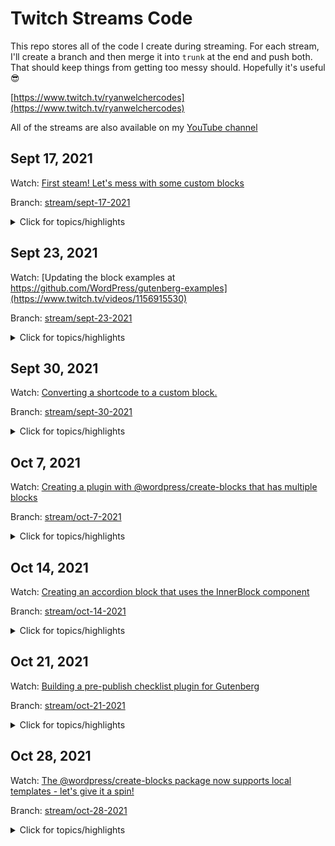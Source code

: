 # Twitch Streams Code
This repo stores all of the code I create during streaming. For each stream, I'll create a branch and then merge it into `trunk` at the end and push both. That should keep things from getting too messy should. Hopefully it's useful 😎

[https://www.twitch.tv/ryanwelchercodes](https://www.twitch.tv/ryanwelchercodes)

All of the streams are also available on my [YouTube channel](https://www.youtube.com/channel/UC_kRIqFHtN8ccB_mTmHyGDg)


## Sept 17, 2021
Watch: [First steam! Let's mess with some custom blocks](https://www.twitch.tv/videos/1151309353)

Branch: [stream/sept-17-2021](https://github.com/ryanwelcher/twitch/tree/stream/sept-17-2021)


<details>
<summary>Click for topics/highlights</summary>

* We talked about creating blocks from scratch using [`@wordpress/scripts`](https://developer.wordpress.org/block-editor/reference-guides/packages/packages-scripts/)
* Demonstrated the differences between Dynamic and Static blocks
* Showed how to save attributes in a block.
* Used the [`@wordpress/create-block](https://developer.wordpress.org/block-editor/reference-guides/packages/packages-create-block/) package to scaffold a new block. 🔥🔥🔥🔥
* Talked about using how to get multiple blocks in a plugin ( code was never completed)
* Audio issues 😞
* Ryan not able to type while people watch ( recurring theme...)
* Worked with `getEntityRecords`, `isResolving`, and `invalidateResolver` to display posts in the Block Editor. Inspired by [this blog post](https://ryanwelcher.com/2021/08/requesting-data-in-gutenberg-with-getentityrecords/).
</details>

## Sept 23, 2021

Watch: [Updating the block examples at https://github.com/WordPress/gutenberg-examples](https://www.twitch.tv/videos/1156915530)

Branch: [stream/sept-23-2021](https://github.com/ryanwelcher/twitch/tree/stream/sept-23-2021)

<details>
<summary>Click for topics/highlights</summary>

* No code in this repos, as we updated some of the blocks in the [Gutenberg Examples](https://github.com/WordPress/gutenberg-examples) repo.
* Discussed that if a block isn't using [`@wordpress/scripts`](https://developer.wordpress.org/block-editor/reference-guides/packages/packages-scripts/) for a build process, that we need to manually add the `index.asset.php` file.
* Figured out how the useBlockProps hook worked when passing items. Thanks to everyone who helped on that one!
</details>

## Sept 30, 2021

Watch: [Converting a shortcode to a custom block.](https://www.twitch.tv/videos/1163471262)

Branch: [stream/sept-30-2021](https://github.com/ryanwelcher/twitch/tree/stream/sept-30-2021)
<details>
<summary>Click for topics/highlights</summary>

* Talked about custom entry points when using `@wordpress/scripts`
* Converted a shortcode to a custom block.
* Learned that Transforms are very confusing and the docs aren't that helpful.
* Ryan's first day with JS `for` loops and React 🤦‍♂️
</details>

## Oct 7, 2021

Watch: [Creating a plugin with @wordpress/create-blocks that has multiple blocks](https://www.twitch.tv/videos/1169960035)

Branch: [stream/oct-7-2021](https://github.com/ryanwelcher/twitch/tree/stream/oct-7-2021)
<details>
<summary>Click for topics/highlights</summary>

* Used the @wordpress/create-block package to scaffold a new plugin with a single block.
* Restructured the plugin to allow for registering multiple blocks.
* Added a custom `webpack.config.js` to set up one entry point per block.
* Demo'd a custom template that uses the same structure: `npx @wordpress/create-block --template @ryanwelcher/multiple-blocks-template`.
* https://www.npmjs.com/package/@ryanwelcher/multiple-blocks-template
</details>

## Oct 14, 2021

Watch: [Creating an accordion block that uses the InnerBlock component](https://www.twitch.tv/videos/1176495340)

Branch: [stream/oct-14-2021](https://github.com/ryanwelcher/twitch/tree/stream/oct-14-2021)
<details>
<summary>Click for topics/highlights</summary>

* Used the @wordpress/create-block along with the my `@ryanwelcher/multiple-blocks-template` to setup the plugin.
</details>

## Oct 21, 2021

Watch: [Building a pre-publish checklist plugin for Gutenberg](https://www.twitch.tv/videos/1182869425)

Branch: [stream/oct-21-2021](https://github.com/ryanwelcher/twitch/tree/stream/oct-21-2021)
<details>
<summary>Click for topics/highlights</summary>

* Inspired by [this WordPress Stack Exchange question](https://wordpress.stackexchange.com/questions/339138/add-pre-publish-conditions-to-the-block-editor/) and [this article by Rich Tabor](https://richtabor.com/gutenberg-publishing-checklist/)
* Introduced [registerPlugin](https://developer.wordpress.org/block-editor/reference-guides/packages/packages-plugins/) and some of the [slots available in Gutenberg](https://developer.wordpress.org/block-editor/reference-guides/slotfills/).
* Learned how to disabled the Publish button
* Added requirements for word count, having a featured image, and having at least one category selected that is not Uncategorized

</details>

## Oct 28, 2021

Watch: [The @wordpress/create-blocks package now supports local templates - let's give it a spin!](https://www.twitch.tv/videos/1189315667)

Branch: [stream/oct-28-2021](https://github.com/ryanwelcher/twitch/tree/stream/oct-28-2021)
<details>
<summary>Click for topics/highlights</summary>

* Discussed new feature in `@wordpress/create-block` that allows using local directories for templates.
* Created custom template to build out additional blocks.
* Showed how the $scheme property in block.json is 🔥🔥🔥
* Linked to great article by Marcus Kazmierczak on how to [create your own custom template](https://mkaz.blog/wordpress/make-your-own-create-block-templates/)

</details>

